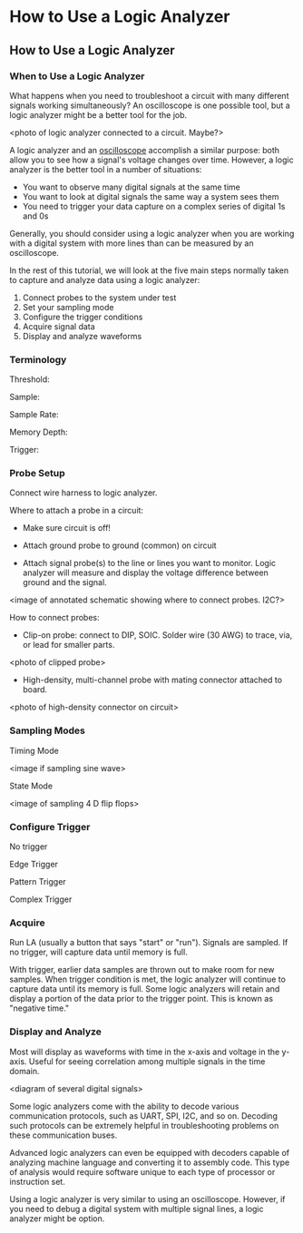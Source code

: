 # How to Use a Logic Analyzer

## How to Use a Logic Analyzer

### When to Use a Logic Analyzer

What happens when you need to troubleshoot a circuit with many different signals working simultaneously? An oscilloscope is one possible tool, but a logic analyzer might be a better tool for the job.

&lt;photo of logic analyzer connected to a circuit. Maybe?&gt;

A logic analyzer and an [oscilloscope](../oscilloscopes/what-is-an-oscilloscope.md) accomplish a similar purpose: both allow you to see how a signal's voltage changes over time. However, a logic analyzer is the better tool in a number of situations:

* You want to observe many digital signals  at the same time
* You want to look at digital signals the same way a system sees them
* You need to trigger your data capture on a complex series of digital 1s and 0s

Generally, you should consider using a logic analyzer when you are working with a digital system with more lines than can be measured by an oscilloscope.

In the rest of this tutorial, we will look at the five main steps normally taken to capture and analyze data using a logic analyzer:

1. Connect probes to the system under test
2. Set your sampling mode
3. Configure the trigger conditions
4. Acquire signal data
5. Display and analyze waveforms

### Terminology

Threshold:

Sample:

Sample Rate:

Memory Depth:

Trigger:

### Probe Setup

Connect wire harness to logic analyzer.

Where to attach a probe in a circuit:

 - Make sure circuit is off!

 - Attach ground probe to ground \(common\) on circuit

 - Attach signal probe\(s\) to the line or lines you want to monitor. Logic analyzer will measure and display the voltage difference between ground and the signal.

&lt;image of annotated schematic showing where to connect probes. I2C?&gt;

How to connect probes:

 - Clip-on probe: connect to DIP, SOIC. Solder wire \(30 AWG\) to trace, via, or lead for smaller parts.

&lt;photo of clipped probe&gt;

 - High-density, multi-channel probe with mating connector attached to board.

&lt;photo of high-density connector on circuit&gt;

### Sampling Modes

Timing Mode

&lt;image if sampling sine wave&gt;

State Mode

&lt;image of sampling 4 D flip flops&gt;

### Configure Trigger

No trigger

Edge Trigger

Pattern Trigger

Complex Trigger

### Acquire

Run LA \(usually a button that says "start" or "run"\). Signals are sampled. If no trigger, will capture data until memory is full.

With trigger, earlier data samples are thrown out to make room for new samples. When trigger condition is met, the logic analyzer will continue to capture data until its memory is full. Some logic analyzers will retain and display a portion of the data prior to the trigger point. This is known as "negative time."

### Display and Analyze

Most will display as waveforms with time in the x-axis and voltage in the y-axis. Useful for seeing correlation among multiple signals in the time domain.

&lt;diagram of several digital signals&gt;

Some logic analyzers come with the ability to decode various communication protocols, such as UART, SPI, I2C, and so on. Decoding such protocols can be extremely helpful in troubleshooting problems on these communication buses.

Advanced logic analyzers can even be equipped with decoders capable of analyzing machine language and converting it to assembly code. This type of analysis would require software unique to each type of processor or instruction set.

Using a logic analyzer is very similar to using an oscilloscope. However, if you need to debug a digital system with multiple signal lines, a logic analyzer might be option.

